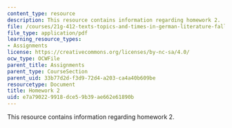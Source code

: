 ```yaml
---
content_type: resource
description: This resource contains information regarding homework 2.
file: /courses/21g-412-texts-topics-and-times-in-german-literature-fall-2009/e7a790229918dce59b39ae662e61890b_MIT21G_412F09_hw02.pdf
file_type: application/pdf
learning_resource_types:
- Assignments
license: https://creativecommons.org/licenses/by-nc-sa/4.0/
ocw_type: OCWFile
parent_title: Assignments
parent_type: CourseSection
parent_uid: 33b77d2d-f3d9-72d4-a203-ca4a40b609be
resourcetype: Document
title: Homework 2
uid: e7a79022-9918-dce5-9b39-ae662e61890b
---
```

This resource contains information regarding homework 2.